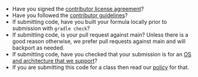 <!--
Thank you for your interest in and contributing to Elasticsearch! There
are a few simple things to check before submitting your pull request
that can help with the review process. You should delete these items
from your submission, but they are here to help bring them to your
attention.
-->

- Have you signed the [contributor license agreement](https://www.elastic.co/contributor-agreement)?
- Have you followed the [contributor guidelines](https://github.com/elastic/elasticsearch/blob/main/CONTRIBUTING.md)?
- If submitting code, have you built your formula locally prior to submission with `gradle check`?
- If submitting code, is your pull request against main? Unless there is a good reason otherwise, we prefer pull requests against main and will backport as needed.
- If submitting code, have you checked that your submission is for an [OS and architecture that we support](https://www.elastic.co/support/matrix#show_os)?
- If you are submitting this code for a class then read our [policy](https://github.com/elastic/elasticsearch/blob/main/CONTRIBUTING.md#contributing-as-part-of-a-class) for that.
